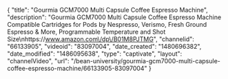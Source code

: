 {
    "title": "Gourmia GCM7000 Multi Capsule Coffee Espresso Machine",
    "description": "Gourmia GCM7000 Multi Capsule Coffee Espresso Machine Compatible Cartridges for Pods by Nespresso, Verismo, Fresh Ground Espresso & More, Programmable Temperature and Shot Size\nhttps:\/\/www.amazon.com\/dp\/B01M8PJTMG",
    "channelid": "66133905",
    "videoid": "83097004",
    "date_created": "1480696382",
    "date_modified": "1486095638",
    "type": "captivate",
    "layout": "channelVideo",
    "url": "\/bean-university\/gourmia-gcm7000-multi-capsule-coffee-espresso-machine\/66133905-83097004"
}